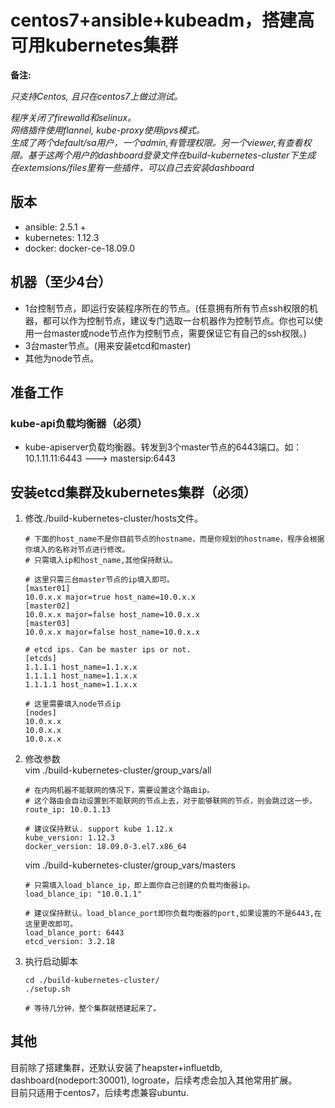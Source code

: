 # centos7+ansible+kubeadm，搭建高可用kubernetes集群


**备注:**  

*只支持Centos, 且只在centos7上做过测试。*  

*程序关闭了firewalld和selinux。  
网络插件使用flannel, kube-proxy使用ipvs模式。  
生成了两个default/sa用户，一个admin,有管理权限。另一个viewer,有查看权限。基于这两个用户的dashboard登录文件在build-kubernetes-cluster下生成  
在extemsions/files里有一些插件，可以自己去安装dashboard*

## 版本
- ansible: 2.5.1 +
- kubernetes: 1.12.3
- docker: docker-ce-18.09.0

## 机器（至少4台）
- 1台控制节点，即运行安装程序所在的节点。(任意拥有所有节点ssh权限的机器，都可以作为控制节点，建议专门选取一台机器作为控制节点。你也可以使用一台master或node节点作为控制节点，需要保证它有自己的ssh权限。)  
- 3台master节点。(用来安装etcd和master)
- 其他为node节点。

## 准备工作
### kube-api负载均衡器（必须）
- kube-apiserver负载均衡器。转发到3个master节点的6443端口。如：10.1.11.11:6443 ---> mastersip:6443

<!-- ### 控制节点ssh设置（在控制节点执行, 非必须）
- 如果是第一次ssh连接远程机器,默认需要手动输入yes确认公钥。这里关闭`StrictHostKeyChecking`检查以跳开这一步，可以在任务执行完成后再打开。  
- 如果控制节点没有其他节点的ssh权限，但你的主机拥有所有节点的ssh权限。打开`ForwardAgent`开启代理转发即可拥有所有节点ssh权限。   -->

<!-- 完整配置如下`vim /etc/ssh/ssh_config`：  
```
Host *
    StrictHostKeyChecking no
    ForwardAgent yes
    ForwardX11 yes
    GSSAPIAuthentication yes
    ForwardX11Trusted yes
    SendEnv LANG LC_CTYPE LC_NUMERIC LC_TIME LC_COLLATE LC_MONETARY LC_MESSAGES
    SendEnv LC_PAPER LC_NAME LC_ADDRESS LC_TELEPHONE LC_MEASUREMENT
    SendEnv LC_IDENTIFICATION LC_ALL LANGUAGE
    SendEnv XMODIFIERS
``` -->

## 安装etcd集群及kubernetes集群（必须）
1. 修改./build-kubernetes-cluster/hosts文件。  
    ```
    # 下面的host_name不是你目前节点的hostname，而是你规划的hostname，程序会根据你填入的名称对节点进行修改。
    # 只需填入ip和host_name,其他保持默认。

    # 这里只需三台master节点的ip填入即可。
    [master01]
    10.0.x.x major=true host_name=10.0.x.x
    [master02]
    10.0.x.x major=false host_name=10.0.x.x
    [master03]
    10.0.x.x major=false host_name=10.0.x.x

    # etcd ips. Can be master ips or not.
    [etcds]
    1.1.1.1 host_name=1.1.x.x
    1.1.1.1 host_name=1.1.x.x
    1.1.1.1 host_name=1.1.x.x

    # 这里需要填入node节点ip
    [nodes]
    10.0.x.x
    10.0.x.x
    10.0.x.x
    ```
2. 修改参数  
    vim ./build-kubernetes-cluster/group_vars/all  
    ```
    # 在内网机器不能联网的情况下，需要设置这个路由ip。
    # 这个路由会自动设置到不能联网的节点上去，对于能够联网的节点，则会跳过这一步。
    route_ip: 10.0.1.13

    # 建议保持默认. support kube 1.12.x
    kube_version: 1.12.3
    docker_version: 18.09.0-3.el7.x86_64
    ```
    vim ./build-kubernetes-cluster/group_vars/masters  
    ```
    # 只需填入load_blance_ip，即上面你自己创建的负载均衡器ip。
    load_blance_ip: "10.0.1.1"

    # 建议保持默认。load_blance_port即你负载均衡器的port,如果设置的不是6443,在这里更改即可。
    load_blance_port: 6443
    etcd_version: 3.2.18
    ```
3. 执行启动脚本
    ```
    cd ./build-kubernetes-cluster/
    ./setup.sh

    # 等待几分钟，整个集群就搭建起来了。
    ```

## 其他
目前除了搭建集群，还默认安装了heapster+influetdb, dashboard(nodeport:30001), logroate，后续考虑会加入其他常用扩展。  
目前只适用于centos7，后续考虑兼容ubuntu.
